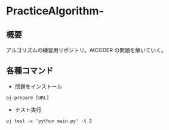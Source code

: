 # PracticeAlgorithm-

## 概要

アルゴリズムの練習用リポジトリ。AtCODER の問題を解いていく。

## 各種コマンド

- 問題をインストール

```
oj-prepare [URL]
```

- テスト実行

```
oj test -c 'python main.py' -t 2

```
